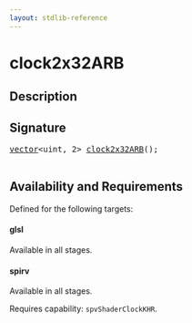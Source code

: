 ```yaml
---
layout: stdlib-reference
---
```


# clock2x32ARB

## Description





## Signature 

<pre>
<a href="../types/vector/index.md" class="code_type">vector</a>&lt;<span class="code_keyword">uint</span>, 2&gt; <a href="clock2x32arb-9ab.md">clock2x32ARB</a>();

</pre>

## Availability and Requirements

Defined for the following targets:

#### glsl
Available in all stages.

#### spirv
Available in all stages.

Requires capability: `spvShaderClockKHR`.



<script>
// Fix .md links to .html when on ReadTheDocs
if (window.location.hostname.includes('readthedocs') || 
    window.location.hostname.includes('rtfd.io')) {
  document.addEventListener('DOMContentLoaded', function() {
    const links = document.querySelectorAll('a');
    links.forEach(link => {
      const href = link.getAttribute('href');
      if (href && href.includes('.md')) {
        // This regex will handle .md links with or without fragment identifiers or query parameters
        link.href = link.href.replace(/(.+)\.md(#[^?]*)?(\?.*)?$/, '$1.html$2$3');
      }
    });
  });
}
</script>
